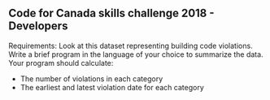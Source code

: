 ## Code for Canada skills challenge 2018 - Developers

Requirements: Look at this dataset representing building code violations. Write a brief program in the language of your choice to summarize the data. Your program should calculate:
-	The number of violations in each category
-	The earliest and latest violation date for each category

